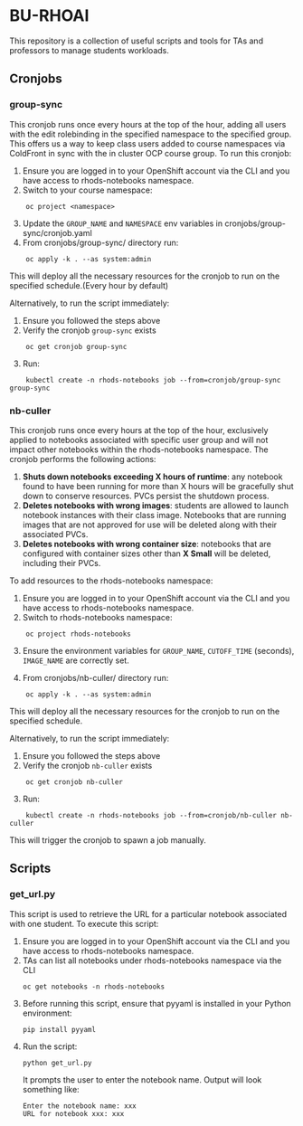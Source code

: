 # BU-RHOAI

This repository is a collection of useful scripts and tools for TAs and professors to manage students workloads.

## Cronjobs

### group-sync

This cronjob runs once every hours at the top of the hour, adding all users with the edit rolebinding in the specified namespace to the specified group.
This offers us a way to keep class users added to course namespaces via ColdFront in sync with the in cluster OCP course group. To run this cronjob:

1. Ensure you are logged in to your OpenShift account via the CLI and you have access to rhods-notebooks namespace.
2. Switch to your course namespace:
```
	oc project <namespace>
```

3. Update the `GROUP_NAME` and `NAMESPACE` env variables in cronjobs/group-sync/cronjob.yaml
4. From cronjobs/group-sync/ directory run:
```
	oc apply -k . --as system:admin
```

This will deploy all the necessary resources for the cronjob to run on the specified schedule.(Every hour by default)

Alternatively, to run the script immediately:

1. Ensure you followed the steps above
2. Verify the cronjob `group-sync` exists
```
	oc get cronjob group-sync
```

3. Run:
```
	kubectl create -n rhods-notebooks job --from=cronjob/group-sync group-sync
```

### nb-culler

This cronjob runs once every hours at the top of the hour, exclusively applied to notebooks associated with specific user group  and will not impact other notebooks within the rhods-notebooks namespace. The cronjob performs the following actions:

1. **Shuts down notebooks exceeding X hours of runtime**: any notebook found to have been running for more than X hours will be gracefully shut down to conserve resources. PVCs persist the shutdown process.
2. **Deletes notebooks with wrong images**: students are allowed to launch notebook instances with their class image. Notebooks that are running images that are not approved for use will be deleted along with their associated PVCs.
3. **Deletes notebooks with wrong container size**: notebooks that are configured with container sizes other than **X Small** will be deleted, including their PVCs.

To add resources to the rhods-notebooks namespace:

1. Ensure you are logged in to your OpenShift account via the CLI and you have access to rhods-notebooks namespace.
2. Switch to rhods-notebooks namespace:
```
	oc project rhods-notebooks
```

3. Ensure the environment variables for `GROUP_NAME`, `CUTOFF_TIME` (seconds), `IMAGE_NAME` are correctly set.

4. From cronjobs/nb-culler/ directory run:
```
	oc apply -k . --as system:admin
```

This will deploy all the necessary resources for the cronjob to run on the specified schedule.

Alternatively, to run the script immediately:

1. Ensure you followed the steps above
2. Verify the cronjob `nb-culler` exists
```
	oc get cronjob nb-culler
```

3. Run:
```
	kubectl create -n rhods-notebooks job --from=cronjob/nb-culler nb-culler
```

This will trigger the cronjob to spawn a job manually.


## Scripts

### get_url.py

This script is used to retrieve the URL for a particular notebook associated with one student. To execute this script:

1. Ensure you are logged in to your OpenShift account via the CLI and you have access to rhods-notebooks namespace.
2. TAs can list all notebooks under rhods-notebooks namespace via the CLI
	```
	oc get notebooks -n rhods-notebooks
	```
3. Before running this script, ensure that pyyaml is installed in your Python environment:
	```
	pip install pyyaml
	```
4. Run the script:
	```
	python get_url.py
	```
	It prompts the user to enter the notebook name. Output will look something like:
	```
	Enter the notebook name: xxx
	URL for notebook xxx: xxx
	```